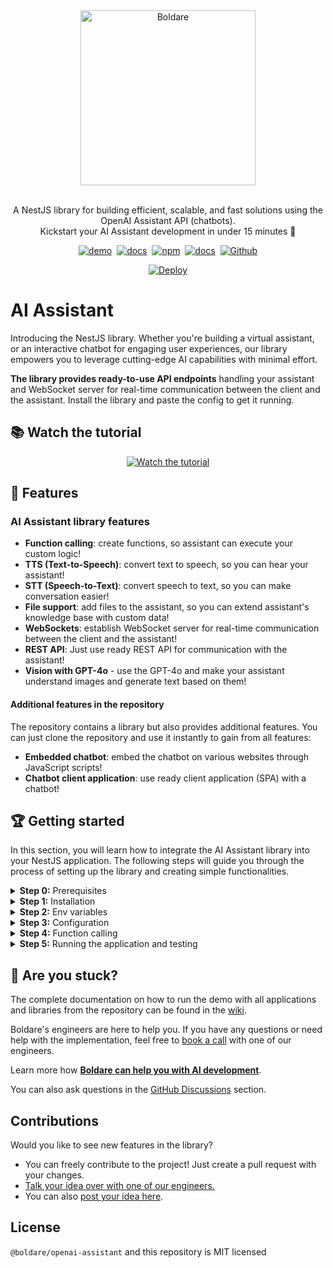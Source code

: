 <div align="center" style="text-align: center;">
  <a href="https://www.boldare.com/services/ai-software-development-consulting/" target="blank">
    <img src="https://assistant.ai.boldare.dev/assets/ai-assistant.jpg" width="280" alt="Boldare" />
  </a><br><br>

  A NestJS library for building efficient, scalable, and fast solutions using the OpenAI Assistant API (chatbots). <br> Kickstart your AI Assistant development in under 15 minutes 🚀

  <a href="https://assistant.ai.boldare.dev/" target="_blank"><img alt="demo" src="https://img.shields.io/badge/demo-👀-green"></a>&nbsp;
  <a href="https://assistant.ai.boldare.dev/api/docs" target="_blank"><img alt="docs" src="https://img.shields.io/badge/api docs-📚-orange"></a>&nbsp;
  <a href="https://www.npmjs.com/package/@boldare/openai-assistant" target="_blank"><img alt="npm" src="https://img.shields.io/npm/v/%40boldare%2Fopenai-assistant"></a>&nbsp;
  <a href="https://www.boldare.com/services/ai-software-development-consulting/" target="_blank"><img alt="docs" src="https://img.shields.io/badge/How we can help you-💡-brown"></a>&nbsp;
  <a href="https://github.com/boldare/openai-assistant" target="_blank"><img alt="Github" src="https://img.shields.io/github/stars/boldare/openai-assistant"></a>
   
  [![Deploy](https://www.herokucdn.com/deploy/button.svg)](https://heroku.com/deploy?template=https://github.com/boldare/openai-assistant)

</div>

# AI Assistant

Introducing the NestJS library. Whether you're building a virtual assistant, or an interactive chatbot for engaging user experiences, our library empowers you to leverage cutting-edge AI capabilities with minimal effort.

**The library provides ready-to-use API endpoints** handling your assistant and WebSocket server for real-time communication between the client and the assistant. Install the library and paste the config to get it running.

## 📚 Watch the tutorial

<div align="center" style="text-align: center;">

[![Watch the tutorial](https://img.youtube.com/vi/rxPdFat90qY/0.jpg)](https://www.youtube.com/watch?v=rxPdFat90qY)
</div>

## 🚀 Features

### AI Assistant library features

- **Function calling**: create functions, so assistant can execute your custom logic!
- **TTS (Text-to-Speech)**: convert text to speech, so you can hear your assistant!
- **STT (Speech-to-Text)**: convert speech to text, so you can make conversation easier!
- **File support**: add files to the assistant, so you can extend assistant's knowledge base with custom data!
- **WebSockets**: establish WebSocket server for real-time communication between the client and the assistant!
- **REST API**: Just use ready REST API for communication with the assistant!
- **Vision with GPT-4o** - use the GPT-4o and make your assistant understand images and generate text based on them!

#### Additional features in the repository

The repository contains a library but also provides additional features. You can just clone the repository and use it instantly to gain from all features:

- **Embedded chatbot**: embed the chatbot on various websites through JavaScript scripts!
- **Chatbot client application**: use ready client application (SPA) with a chatbot!

## 🏆 Getting started

In this section, you will learn how to integrate the AI Assistant library into your NestJS application. The following steps will guide you through the process of setting up the library and creating simple functionalities.

<!-- The information that after this steps we will have the endpoints ready -->

</details>
<details>
<summary><b>Step 0:</b> Prerequisites</summary><br>

- Node.js (`^20.0.0` version)
- npm (`^10.0.0` version)
- NestJS (`^10.0.0` version)
- OpenAI (`^4.51.0` version)
- OpenAI API key

Open or create your NestJS application where you would like to integrate the AI Assistant. To create a new NestJS application, use the following command:

```bash
nest new project-name
```

Now you have to install the packages. Go to the next step.

</details>
<details>
<summary><b>Step 1:</b> Installation</summary><br>

Make sure you are in the root directory of your project.
Install the library and `openai` package using npm:

```bash
npm i @boldare/openai-assistant openai --save
```

The library is installed but we have to configure it. Go to the next step.

</details>
<details>
<summary><b>Step 2:</b> Env variables</summary><br>

Set up your environment variables, create environment variables in the `.env` file in the root directory of the project, and populate it with the necessary secrets. The assistant ID is optional and serves as a unique identifier for your assistant. When the environment variable is not set, the assistant will be created automatically. You can use the assistant ID to connect to an existing assistant, which can be found in the OpenAI platform after creating an assistant.

Create a `.env` file in the root directory of your project and populate it with the necessary secrets:
 
```bash
touch .env
```

Add the following content to the `.env` file:

```dotenv
# OpenAI API Key
OPENAI_API_KEY=

# Assistant ID - leave it empty if you don't have an assistant to reuse
ASSISTANT_ID=
```

Please note that the `.env` file should not be committed to the repository. *Add the `.env` file to the `.gitignore`* file to prevent it from being committed.

This was the first step needed to run the library. The next step is to configure the assistant.

</details>
<details>
<summary><b>Step 3:</b> Configuration</summary><br>

The library provides a way to configure the assistant with the `AssistantModule.forRoot` method. The method takes a configuration object as an argument. Create a new configuration file like in a [sample configuration file (chat.config.ts)](apps%2Fapi%2Fsrc%2Fapp%2Fchat%2Fchat.config.ts) and fill it with the necessary configuration. 

```typescript
// chat.config.ts file
import { AssistantConfigParams } from '@boldare/openai-assistant';
import { AssistantCreateParams } from 'openai/resources/beta';

// Default OpenAI configuration
export const assistantParams: AssistantCreateParams = {
  name: 'Your assistant name',
  instructions: `You are a chatbot assistant. Speak briefly and clearly.`,
  tools: [{ type: 'file_search'}],
  model: 'gpt-4-turbo',
  temperature: 0.05,
};

// Additional configuration for our assistant
export const assistantConfig: AssistantConfigParams = {
  id: process.env['ASSISTANT_ID'],
  params: assistantParams,
  filesDir: './apps/api/src/app/knowledge',
  toolResources: {
    file_search: {
      // Provide files if you use file_search tool
      fileNames: ['example1.txt', 'example2.txt'],
    },
  },
};
```


More details about the configuration can be found in the [wiki](https://github.com/boldare/openai-assistant/wiki/%F0%9F%A4%96-AI-Assistant#step-3-configuration).

#### What is this step for?
From now you can run your application and call the assistant.


</details>
<details>
<summary><b>Step 4:</b> Function calling</summary><br>

Function calling allows you to extend the assistant's capabilities with custom logic. **If you are not going to use function calling you can jump to: [Step 5: Testing](#step-5-running-the-application-and-testing).**

Function calling allows you to extend the assistant's capabilities with custom logic. **If you are not going to use function calling you can jump to: [Step 5: Testing](#step-5-running-the-application-and-testing).**

Create a new service that extends the `AgentBase` class, fill the definition and implement the `output` method.

- The `output` method is the main method that will be called when the function is invoked by the assistant.
- The `definition` property is an object that describes the function and its parameters so the assistant can understand how to call it.

For more information about function calling, you can refer to the [OpenAI documentation](https://platform.openai.com/docs/assistants/tools/defining-functions).

The instructions for creating a function can be found in the [wiki](https://github.com/boldare/openai-assistant/wiki/%F0%9F%A4%96-AI-Assistant#step-4-function-calling), while examples can be found in the [agents](apps/api/src/app/chat/agents) directory.

#### What is this step for?

If you've defined a function and the output method, you can now call it from the assistant just by asking him to do the action described in the function definition.


</details>
<details>
<summary><b>Step 5:</b> Running the application and testing</summary><br>

Run your application and this will allow you to test the assistant. 
  
  ```bash
  # use this if you are using the repository:
  npm run start:dev

  # if you are using your own NestJS application, please check the npm scripts in the package.json file
  # defualt command for NestJS is:
  npm run start
  ```

  Then you can test the assistant.
  1. First, you need to create a thread. You can create one
  by sending a POST request to the `/assistant/threads` endpoint with the **empty object in the body**.
  2. Then you can send a message to the assistant by sending a POST request to the `/assistant/chat` endpoint with the following body:
  ```json
  {
    "threadId": "your-thread-id",
    "content": "Hello, how are you?"
  }
  ```
  3. The assistant will respond with a message. You can send more messages to the assistant by sending a POST request to the `/assistant/chat` endpoint with the same body as in step 2.

  Congrats! You have successfully integrated the AI Assistant library into your NestJS application. 🎉

</details>

## 🤔 Are you stuck?

The complete documentation on how to run the demo with all applications and libraries from the repository can be found in the [wiki](https://github.com/boldare/openai-assistant/wiki/%F0%9F%91%A8%E2%80%8D%F0%9F%92%BB-Repository).

Boldare's engineers are here to help you. If you have any questions or need help with the implementation, feel free to [book a call](https://calendly.com/olivier-halupczok/30min) with one of our engineers.

Learn more how **[Boldare can help you with AI development](https://www.boldare.com/services/ai-software-development-consulting/)**.

You can also ask questions in the [GitHub Discussions](https://github.com/boldare/openai-assistant/discussions) section.


## Contributions

Would you like to see new features in the library? 
- You can freely contribute to the project! Just create a pull request with your changes.
- [Talk your idea over with one of our engineers.](https://calendly.com/olivier-halupczok/30min)
- You can also [post your idea here](https://github.com/boldare/openai-assistant/discussions).

## License

`@boldare/openai-assistant` and this repository is MIT licensed
